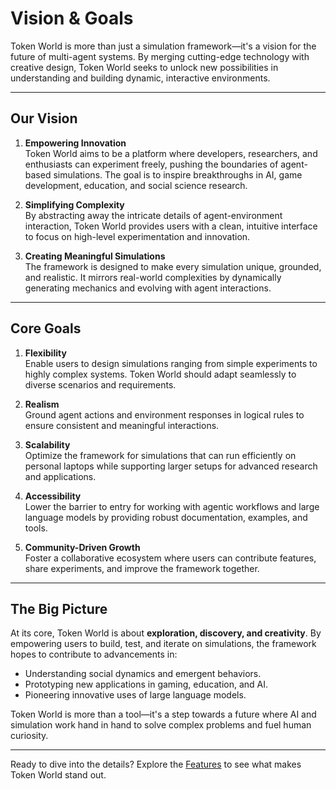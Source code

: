 # Vision & Goals

Token World is more than just a simulation framework—it's a vision for the future of multi-agent systems. By merging cutting-edge technology with creative design, Token World seeks to unlock new possibilities in understanding and building dynamic, interactive environments.

---

## Our Vision

1. **Empowering Innovation**  
   Token World aims to be a platform where developers, researchers, and enthusiasts can experiment freely, pushing the boundaries of agent-based simulations. The goal is to inspire breakthroughs in AI, game development, education, and social science research.

2. **Simplifying Complexity**  
   By abstracting away the intricate details of agent-environment interaction, Token World provides users with a clean, intuitive interface to focus on high-level experimentation and innovation.

3. **Creating Meaningful Simulations**  
   The framework is designed to make every simulation unique, grounded, and realistic. It mirrors real-world complexities by dynamically generating mechanics and evolving with agent interactions.

---

## Core Goals

1. **Flexibility**  
   Enable users to design simulations ranging from simple experiments to highly complex systems. Token World should adapt seamlessly to diverse scenarios and requirements.

2. **Realism**  
   Ground agent actions and environment responses in logical rules to ensure consistent and meaningful interactions.

3. **Scalability**  
   Optimize the framework for simulations that can run efficiently on personal laptops while supporting larger setups for advanced research and applications.

4. **Accessibility**  
   Lower the barrier to entry for working with agentic workflows and large language models by providing robust documentation, examples, and tools.

5. **Community-Driven Growth**  
   Foster a collaborative ecosystem where users can contribute features, share experiments, and improve the framework together.

---

## The Big Picture

At its core, Token World is about **exploration, discovery, and creativity**. By empowering users to build, test, and iterate on simulations, the framework hopes to contribute to advancements in:
- Understanding social dynamics and emergent behaviors.
- Prototyping new applications in gaming, education, and AI.
- Pioneering innovative uses of large language models.

Token World is more than a tool—it's a step towards a future where AI and simulation work hand in hand to solve complex problems and fuel human curiosity.

---

Ready to dive into the details? Explore the [Features](../features/index.md) to see what makes Token World stand out.
